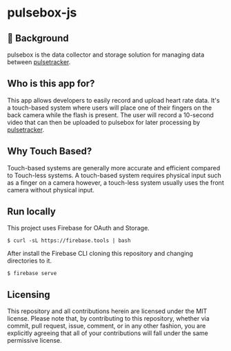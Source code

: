 # pulsebox-js

## 💭 Background
pulsebox is the data collector and storage solution for managing data between [pulsetracker](https://github.com/akilhylton/pulsetracker).

## Who is this app for?
This app allows developers to easily record and upload heart rate
data. It's a touch-based system where users will place one of their fingers on the back camera while the flash is present. The user will record a 10-second video that can then be uploaded to pulsebox for later processing by [pulsetracker](https://github.com/akilhylton/pulsetracker). 

## Why Touch Based?
Touch-based systems are generally more accurate and efficient compared to Touch-less systems. A touch-based system requires physical input such as a finger on a camera however, a touch-less system usually uses the front camera without physical input.


## Run locally
This project uses Firebase for OAuth and Storage.

```
$ curl -sL https://firebase.tools | bash
```

After install the Firebase CLI cloning this repository
and changing directories to it.

```
$ firebase serve
```

## Licensing

This repository and all contributions herein are licensed under the MIT license. Please note that, by contributing to this repository, whether via commit, pull request, issue, comment, or in any other fashion, you are explicitly agreeing that all of your contributions will fall under the same permissive license.
